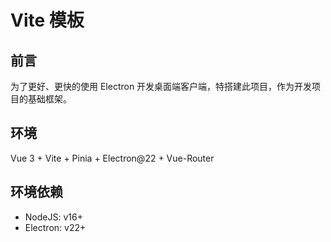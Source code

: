 # Vite 模板

## 前言

为了更好、更快的使用 Electron 开发桌面端客户端，特搭建此项目，作为开发项目的基础框架。

## 环境

Vue 3 + Vite + Pinia + Electron@22 + Vue-Router

## 环境依赖

- NodeJS: v16+
- Electron: v22+
